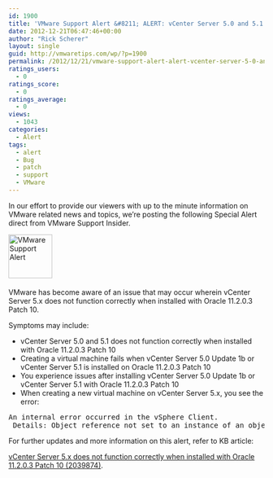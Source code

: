 ```yaml
---
id: 1900
title: 'VMware Support Alert &#8211; ALERT: vCenter Server 5.0 and 5.1 does not function correctly when installed with Oracle 11.2.0.3 Patch 10'
date: 2012-12-21T06:47:46+00:00
author: "Rick Scherer"
layout: single
guid: http://vmwaretips.com/wp/?p=1900
permalink: /2012/12/21/vmware-support-alert-alert-vcenter-server-5-0-and-5-1-does-not-function-correctly-when-installed-with-oracle-11-2-0-3-patch-10/
ratings_users:
  - 0
ratings_score:
  - 0
ratings_average:
  - 0
views:
  - 1043
categories:
  - Alert
tags:
  - alert
  - Bug
  - patch
  - support
  - VMware
---
```

In our effort to provide our viewers with up to the minute information on VMware related news and topics, we&#8217;re posting the following Special Alert direct from VMware Support Insider.

<img class="asset asset-image at-xid-6a00d8341c328153ef01543330c84d970c alignleft" style="margin: 0px 25px 5px 0px; border: 0px;" title="VMware Support Alert" src="http://blogs.vmware.com/tp/.a/6a00d8341c328153ef01543330c84d970c-800wi" alt="VMware Support Alert" width="86" height="86" border="0" />

VMware has become aware of an issue that may occur wherein vCenter Server 5.x does not function correctly when installed with Oracle 11.2.0.3 Patch 10.

Symptoms may include:

  * vCenter Server 5.0 and 5.1 does not function correctly when installed with Oracle 11.2.0.3 Patch 10
  * Creating a virtual machine fails when vCenter Server 5.0 Update 1b or vCenter Server 5.1 is installed on Oracle 11.2.0.3 Patch 10
  * You experience issues after installing vCenter Server 5.0 Update 1b or vCenter Server 5.1 with Oracle 11.2.0.3 Patch 10
  * When creating a new virtual machine on vCenter Server 5.x, you see the error:

<pre>An internal error occurred in the vSphere Client.
 Details: Object reference not set to an instance of an object.</pre>

For further updates and more information on this alert, refer to KB article:
  
<a href="http://kb.vmware.com/kb/2039874" target="_blank">vCenter Server 5.x does not function correctly when installed with Oracle 11.2.0.3 Patch 10 (2039874)</a>.